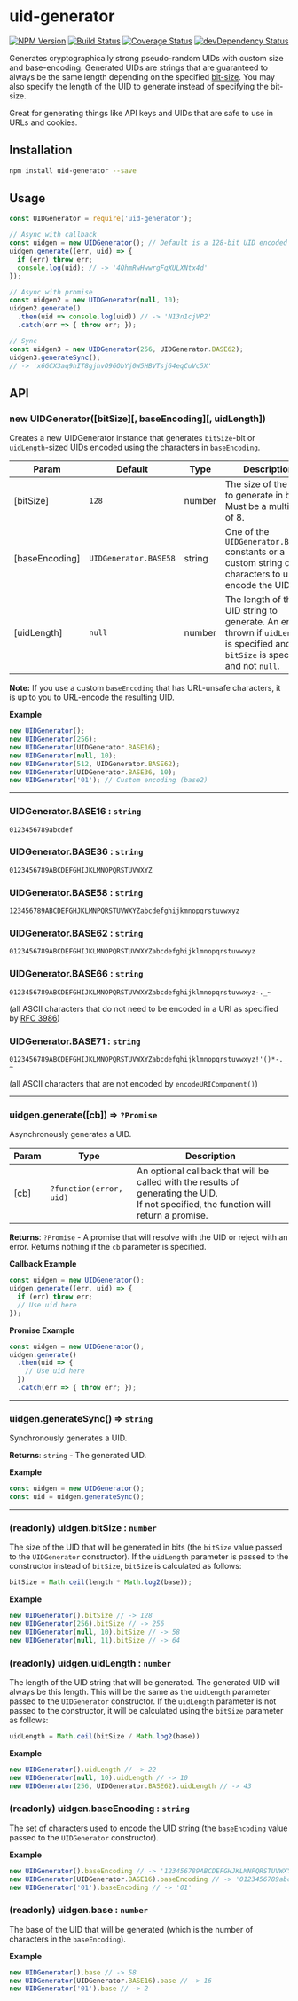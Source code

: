 # uid-generator

[![NPM Version](https://img.shields.io/npm/v/uid-generator.svg)](https://www.npmjs.com/package/uid-generator)
[![Build Status](https://travis-ci.org/nwoltman/node-uid-generator.svg?branch=master)](https://travis-ci.org/nwoltman/node-uid-generator)
[![Coverage Status](https://coveralls.io/repos/github/nwoltman/node-uid-generator/badge.svg?branch=master)](https://coveralls.io/github/nwoltman/node-uid-generator?branch=master)
[![devDependency Status](https://david-dm.org/nwoltman/node-uid-generator/dev-status.svg)](https://david-dm.org/nwoltman/node-uid-generator?type=dev)

Generates cryptographically strong pseudo-random UIDs with custom size and base-encoding. Generated UIDs are strings that are guaranteed to always be the same length depending on the specified [bit-size](#api). You may also specify the length of the UID to generate instead of specifying the bit-size.

Great for generating things like API keys and UIDs that are safe to use in URLs and cookies.


## Installation

```sh
npm install uid-generator --save
```


## Usage

```js
const UIDGenerator = require('uid-generator');

// Async with callback
const uidgen = new UIDGenerator(); // Default is a 128-bit UID encoded in base58
uidgen.generate((err, uid) => {
  if (err) throw err;
  console.log(uid); // -> '4QhmRwHwwrgFqXULXNtx4d'
});

// Async with promise
const uidgen2 = new UIDGenerator(null, 10);
uidgen2.generate()
  .then(uid => console.log(uid)) // -> 'N13n1cjVP2'
  .catch(err => { throw err; });

// Sync
const uidgen3 = new UIDGenerator(256, UIDGenerator.BASE62);
uidgen3.generateSync();
// -> 'x6GCX3aq9hIT8gjhvO96ObYj0W5HBVTsj64eqCuVc5X'
```


## API

### new UIDGenerator([bitSize][, baseEncoding][, uidLength])
Creates a new UIDGenerator instance that generates `bitSize`-bit or `uidLength`-sized UIDs encoded using the characters in `baseEncoding`.

| Param | Default | Type | Description |
|-------|---------|------|-------------|
| [bitSize] | `128` | number | The size of the UID to generate in bits. Must be a multiple of 8. |
| [baseEncoding] | `UIDGenerator.BASE58` | string | One of the `UIDGenerator.BASE##` constants or a custom string of characters to use to encode the UID. |
| [uidLength] | `null` | number | The length of the UID string to generate. An error is thrown if `uidLength` is specified and `bitSize` is specified and not `null`. |

**Note:** If you use a custom `baseEncoding` that has URL-unsafe characters, it is up to you to URL-encode the resulting UID.

**Example**

```js
new UIDGenerator();
new UIDGenerator(256);
new UIDGenerator(UIDGenerator.BASE16);
new UIDGenerator(null, 10);
new UIDGenerator(512, UIDGenerator.BASE62);
new UIDGenerator(UIDGenerator.BASE36, 10);
new UIDGenerator('01'); // Custom encoding (base2)
```

---

### UIDGenerator.BASE16 : `string`
`0123456789abcdef`

### UIDGenerator.BASE36 : `string`
`0123456789ABCDEFGHIJKLMNOPQRSTUVWXYZ`

### UIDGenerator.BASE58 : `string`
`123456789ABCDEFGHJKLMNPQRSTUVWXYZabcdefghijkmnopqrstuvwxyz`

### UIDGenerator.BASE62 : `string`
`0123456789ABCDEFGHIJKLMNOPQRSTUVWXYZabcdefghijklmnopqrstuvwxyz`

### UIDGenerator.BASE66 : `string`
`0123456789ABCDEFGHIJKLMNOPQRSTUVWXYZabcdefghijklmnopqrstuvwxyz-._~`

(all ASCII characters that do not need to be encoded in a URI as specified by [RFC 3986](https://tools.ietf.org/html/rfc3986#section-2.3))

### UIDGenerator.BASE71 : `string`
`0123456789ABCDEFGHIJKLMNOPQRSTUVWXYZabcdefghijklmnopqrstuvwxyz!'()*-._~`

(all ASCII characters that are not encoded by `encodeURIComponent()`)

---

### uidgen.generate([cb]) ⇒ `?Promise`
Asynchronously generates a UID.

| Param | Type | Description |
|-------|------|-------------|
| [cb] | `?function(error, uid)` | An optional callback that will be called with the results of generating the UID.<br>If not specified, the function will return a promise. |

**Returns**: `?Promise` - A promise that will resolve with the UID or reject with an error. Returns nothing if the `cb` parameter is specified.

**Callback Example**

```js
const uidgen = new UIDGenerator();
uidgen.generate((err, uid) => {
  if (err) throw err;
  // Use uid here
});
```

**Promise Example**

```js
const uidgen = new UIDGenerator();
uidgen.generate()
  .then(uid => {
    // Use uid here
  })
  .catch(err => { throw err; });
```

---

### uidgen.generateSync() ⇒ `string`
Synchronously generates a UID.

**Returns**: `string` - The generated UID.

**Example**

```js
const uidgen = new UIDGenerator();
const uid = uidgen.generateSync();
```

---

### (readonly) uidgen.bitSize : `number`
The size of the UID that will be generated in bits (the `bitSize` value passed to the `UIDGenerator` constructor).
If the `uidLength` parameter is passed to the constructor instead of `bitSize`, `bitSize` is calculated as follows:

```js
bitSize = Math.ceil(length * Math.log2(base));
```

**Example**

```js
new UIDGenerator().bitSize // -> 128
new UIDGenerator(256).bitSize // -> 256
new UIDGenerator(null, 10).bitSize // -> 58
new UIDGenerator(null, 11).bitSize // -> 64
```

### (readonly) uidgen.uidLength : `number`
The length of the UID string that will be generated. The generated UID will always be this length.
This will be the same as the `uidLength` parameter passed to the `UIDGenerator` constructor.
If the `uidLength` parameter is not passed to the constructor, it will be calculated using the `bitSize` parameter as follows:

```js
uidLength = Math.ceil(bitSize / Math.log2(base))
```

**Example**

```js
new UIDGenerator().uidLength // -> 22
new UIDGenerator(null, 10).uidLength // -> 10
new UIDGenerator(256, UIDGenerator.BASE62).uidLength // -> 43
```

### (readonly) uidgen.baseEncoding : `string`
The set of characters used to encode the UID string (the `baseEncoding` value passed to the `UIDGenerator` constructor).

**Example**

```js
new UIDGenerator().baseEncoding // -> '123456789ABCDEFGHJKLMNPQRSTUVWXYZabcdefghijkmnopqrstuvwxyz'
new UIDGenerator(UIDGenerator.BASE16).baseEncoding // -> '0123456789abcdef'
new UIDGenerator('01').baseEncoding // -> '01'
```

### (readonly) uidgen.base : `number`
The base of the UID that will be generated (which is the number of characters in the `baseEncoding`).

**Example**

```js
new UIDGenerator().base // -> 58
new UIDGenerator(UIDGenerator.BASE16).base // -> 16
new UIDGenerator('01').base // -> 2
```
